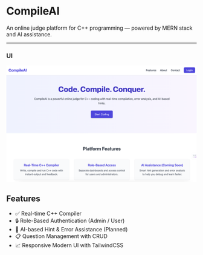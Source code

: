 # CompileAI
An online judge platform for C++ programming — powered by MERN stack and AI assistance.

---

### UI
![Home Page](./assets/CompileAI.png)

## Features

- ✅ Real-time C++ Compiler
- 🔒 Role-Based Authentication (Admin / User)
- 🧠 AI-based Hint & Error Assistance (Planned)
- 📋 Question Management with CRUD
- 📈 Responsive Modern UI with TailwindCSS